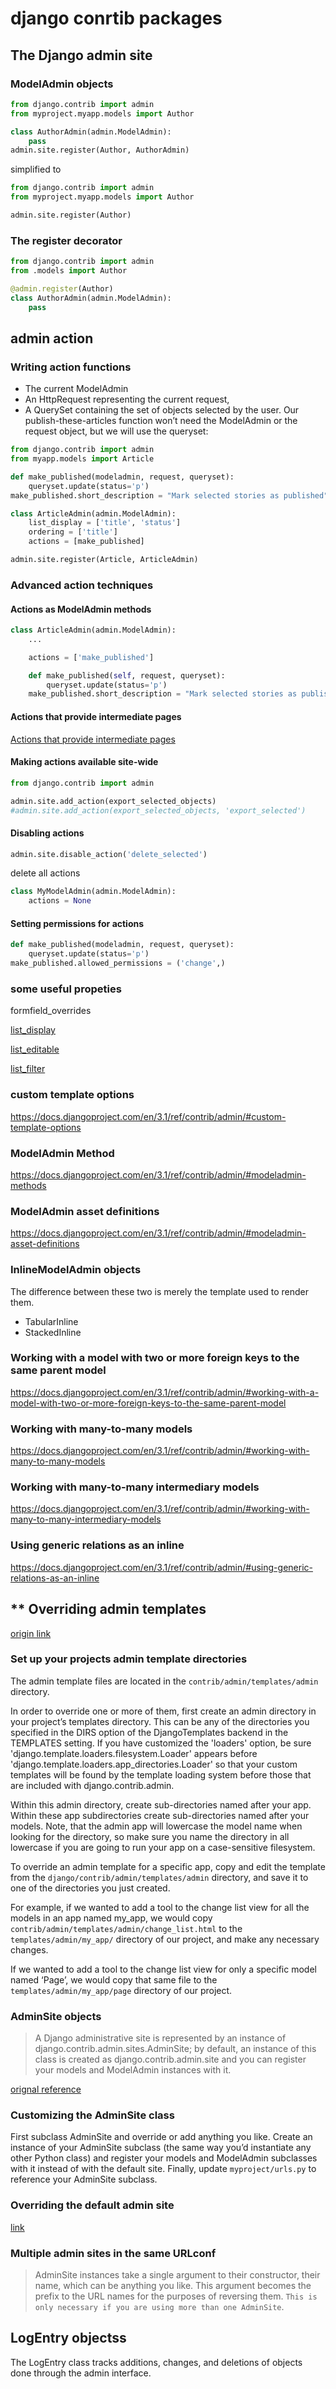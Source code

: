 # django conrtib packages

## The Django admin site

### ModelAdmin objects

```py
from django.contrib import admin
from myproject.myapp.models import Author

class AuthorAdmin(admin.ModelAdmin):
    pass
admin.site.register(Author, AuthorAdmin)
```

simplified to

```py
from django.contrib import admin
from myproject.myapp.models import Author

admin.site.register(Author)
```

### The register decorator

```py
from django.contrib import admin
from .models import Author

@admin.register(Author)
class AuthorAdmin(admin.ModelAdmin):
    pass
```

## admin action

### Writing action functions

- The current ModelAdmin
- An HttpRequest representing the current request,
- A QuerySet containing the set of objects selected by the user.
Our publish-these-articles function won’t need the ModelAdmin or the request object, but we will use the queryset:

```py
from django.contrib import admin
from myapp.models import Article

def make_published(modeladmin, request, queryset):
    queryset.update(status='p')
make_published.short_description = "Mark selected stories as published"

class ArticleAdmin(admin.ModelAdmin):
    list_display = ['title', 'status']
    ordering = ['title']
    actions = [make_published]

admin.site.register(Article, ArticleAdmin)
```

### Advanced action techniques

#### Actions as ModelAdmin methods

```py
class ArticleAdmin(admin.ModelAdmin):
    ...

    actions = ['make_published']

    def make_published(self, request, queryset):
        queryset.update(status='p')
    make_published.short_description = "Mark selected stories as published"
```

#### Actions that provide intermediate pages

[Actions that provide intermediate pages](https://docs.djangoproject.com/en/3.1/ref/contrib/admin/actions/#actions-that-provide-intermediate-pages)

#### Making actions available site-wide

```py
from django.contrib import admin

admin.site.add_action(export_selected_objects)
#admin.site.add_action(export_selected_objects, 'export_selected')
```

#### Disabling actions

```py
admin.site.disable_action('delete_selected')
```

delete all actions

```py
class MyModelAdmin(admin.ModelAdmin):
    actions = None
```

#### Setting permissions for actions

```py
def make_published(modeladmin, request, queryset):
    queryset.update(status='p')
make_published.allowed_permissions = ('change',)
```

### some useful propeties

formfield_overrides

[list_display](https://docs.djangoproject.com/en/3.1/ref/contrib/admin/#django.contrib.admin.ModelAdmin.list_display)

[list_editable](https://docs.djangoproject.com/en/3.1/ref/contrib/admin/#django.contrib.admin.ModelAdmin.list_editable)

[list_filter](https://docs.djangoproject.com/en/3.1/ref/contrib/admin/#django.contrib.admin.ModelAdmin.list_filter)

### custom template options

https://docs.djangoproject.com/en/3.1/ref/contrib/admin/#custom-template-options

### ModelAdmin Method

https://docs.djangoproject.com/en/3.1/ref/contrib/admin/#modeladmin-methods

### ModelAdmin asset definitions

https://docs.djangoproject.com/en/3.1/ref/contrib/admin/#modeladmin-asset-definitions

### InlineModelAdmin objects

The difference between these two is merely the template used to render them.

- TabularInline
- StackedInline

### Working with a model with two or more foreign keys to the same parent model

https://docs.djangoproject.com/en/3.1/ref/contrib/admin/#working-with-a-model-with-two-or-more-foreign-keys-to-the-same-parent-model

### Working with many-to-many models

https://docs.djangoproject.com/en/3.1/ref/contrib/admin/#working-with-many-to-many-models

### Working with many-to-many intermediary models

https://docs.djangoproject.com/en/3.1/ref/contrib/admin/#working-with-many-to-many-intermediary-models

### Using generic relations as an inline

https://docs.djangoproject.com/en/3.1/ref/contrib/admin/#using-generic-relations-as-an-inline

## ** Overriding admin templates

[origin link](https://docs.djangoproject.com/en/3.1/ref/contrib/admin/#overriding-admin-templates)

### Set up your projects admin template directories

The admin template files are located in the `contrib/admin/templates/admin` directory.

In order to override one or more of them, first create an admin directory in your project’s templates directory. This can be any of the directories you specified in the DIRS option of the DjangoTemplates backend in the TEMPLATES setting. If you have customized the 'loaders' option, be sure 'django.template.loaders.filesystem.Loader' appears before 'django.template.loaders.app_directories.Loader' so that your custom templates will be found by the template loading system before those that are included with django.contrib.admin.

Within this admin directory, create sub-directories named after your app. Within these app subdirectories create sub-directories named after your models. Note, that the admin app will lowercase the model name when looking for the directory, so make sure you name the directory in all lowercase if you are going to run your app on a case-sensitive filesystem.

To override an admin template for a specific app, copy and edit the template from the `django/contrib/admin/templates/admin` directory, and save it to one of the directories you just created.

For example, if we wanted to add a tool to the change list view for all the models in an app named my_app, we would copy `contrib/admin/templates/admin/change_list.html` to the `templates/admin/my_app/` directory of our project, and make any necessary changes.

If we wanted to add a tool to the change list view for only a specific model named ‘Page’, we would copy that same file to the `templates/admin/my_app/page` directory of our project.

### AdminSite objects

> A Django administrative site is represented by an instance of django.contrib.admin.sites.AdminSite; by default, an instance of this class is created as django.contrib.admin.site and you can register your models and ModelAdmin instances with it.

[orignal reference](https://docs.djangoproject.com/en/3.1/ref/contrib/admin/#adminsite-objects
)

### Customizing the AdminSite class

First subclass AdminSite and override or add anything you like. Create an instance of your AdminSite subclass (the same way you’d instantiate any other Python class) and register your models and ModelAdmin subclasses with it instead of with the default site. Finally, update `myproject/urls.py` to reference your AdminSite subclass.

### Overriding the default admin site

[link](https://docs.djangoproject.com/en/3.1/ref/contrib/admin/#overriding-the-default-admin-site)

### Multiple admin sites in the same URLconf

> AdminSite instances take a single argument to their constructor, their name, which can be anything you like. This argument becomes the prefix to the URL names for the purposes of reversing them. `This is only necessary if you are using more than one AdminSite`.

## LogEntry objectss

The LogEntry class tracks additions, changes, and deletions of objects done through the admin interface.
